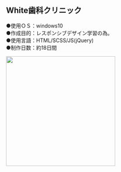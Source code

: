 ## White歯科クリニック 
  
●使用ＯＳ：windows10  
●作成目的：レスポンシブデザイン学習の為。  
●使用言語：HTML/SCSS/JS(jQuery)  
●制作日数：約18日間

<img src="https://user-images.githubusercontent.com/73923419/105647830-8f557500-5eeb-11eb-8b1d-ac3adccd9529.png" width="300px">
